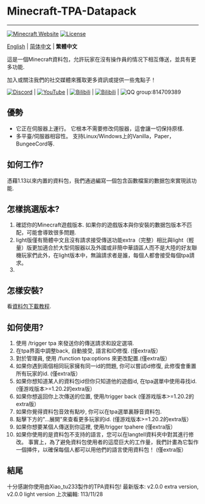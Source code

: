 # Minecraft-TPA-Datapack
--------
[![Minecraft Website](https://img.shields.io/badge/Minecraft-green)](https://www.minecraft.net/)
[![License](https://img.shields.io/github/license/MCDReforged/MCDReforged.svg)](https://github.com/Xiao-tu233/Minecraft-TPA-Datapack/edit/main/LICENSE)


[English](https://github.com/Xiao-tu233/Minecraft-TPA-Datapack/blob/main/README.md) | [简体中文](https://github.com/Xiao-tu233/Minecraft-TPA-Datapack/blob/main/README_zhcn.md) | **繁體中文**

這是一個Minecraft資料包，允許玩家在沒有操作員的情况下相互傳送，並具有更多功能.

加入或關注我們的社交媒體來獲取更多資訊或提供一些鬼點子！

[![Discord](https://img.shields.io/badge/Discord-blue)](https://discord.gg/QgkpxsFahw) | [![YouTube]( https://img.shields.io/badge/YouTube-red)](https://www.youtube.com/channel/UCMOgi9XLPgVjLJRV6-YqQmg) | [![Bilibili](https://img.shields.io/badge/Bilibili-aqua)](https://space.bilibili.com/433412367) | [![Bilibili](https://img.shields.io/badge/Bilibili-_space-aqua)](https://space.bilibili.com/433412367) | ![QQ group](https://img.shields.io/badge/QQ-_%E7%BE%A4-white):814709389

## 優勢

- 它正在伺服器上運行。 它根本不需要修改伺服器，這會讓一切保持原樣.
- 多平臺/伺服器相容性。 支持Linux/Windows上的Vanilla，Paper，BungeeCord等.

## 如何工作? 

憑藉1.13以來内置的資料包，我們通過編寫一個包含函數檔案的數据包來實現該功能.

## 怎樣挑選版本? 

1. 確認你的Minecraft遊戲版本. 如果你的遊戲版本與你安裝的數据包版本不匹配，可能會導致很多問題.
2. light版僅有簡體中文且沒有請求接受傳送功能extra（完整）相比與light（輕量）版更加適合於大型伺服器以及外國或非簡中華語區人而不是大陸的好友聯機玩家們此外，在light版本中，無論請求者是誰，每個人都會接受每個tpa請求。
3.  

## 怎樣安裝? 

看[資料包下載教程](https://zh.minecraft.wiki/w/Tutorial:%E5%AE%89%E8%A3%85%E6%95%B0%E6%8D%AE%E5%8C%85).

## 如何使用? 
1. 使用 /trigger tpa 來發送你的傳送請求和設定選項.
2. 在tpa界面中調整back, 自動接受, 語言和ID修復. (僅extra版）
3. 對於管理員, 使用 /function tpa:options 來更改配置.(僅extra版）
4. 如果你遇到兩個相同玩家擁有同一id的問題, 你可以嘗試id修復, 此修復會重置所有玩家的id. (僅extra版） 
5. 如果你想知道某人的資料包id但你只知道他的遊戲id, 在tpa選單中使用尋找id. (僅游戏版本>=1.20.2的extra版）
6. 如果你想返回你上次傳送的位置, 使用/trigger back (僅游戏版本>=1.20.2的extra版）
7. 如果你覺得資料包音效有點吵, 你可以在tpa選單裏靜音資料包.
8. 點擊下方的"...展開"來查看更多玩家的id. (僅游戏版本>=1.20.2的extra版）
9. 如果你想要某個人傳送到你這裡, 使用/trigger tpahere (僅extra版）
10. 如果你使用的是資料包不支持的語言，您可以在langtell資料夾中對其進行修改。 事實上，為了避免資料包使用者的這麼巨大的工作量，我們計畫為它製作一個挿件，以確保每個人都可以用他們的語言使用資料包！ (僅extra版）

## 結尾

十分感謝你使用由Xiao_tu233製作的TPA資料包!
最新版本: v2.0.0 extra version, v2.0.0 light version
上次編輯: 113/11/28

